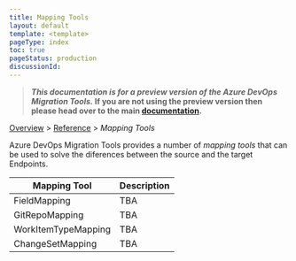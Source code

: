 ```yaml
---
title: Mapping Tools
layout: default
template: <template>
pageType: index
toc: true
pageStatus: production
discussionId: 
---
```


>**_This documentation is for a preview version of the Azure DevOps Migration Tools._ If you are not using the preview version then please head over to the main [documentation](https://nkdagility.com/docs/azure-devops-migration-tools).**


[Overview](.././index.md) > [Reference](../index.md) > *Mapping Tools*

Azure DevOps Migration Tools provides a number of _mapping tools_ that can be used to solve the 
diferences between the source and the target Endpoints.

Mapping Tool | Description
----------|-----------
FieldMapping | TBA
GitRepoMapping | TBA
WorkItemTypeMapping | TBA
ChangeSetMapping | TBA


